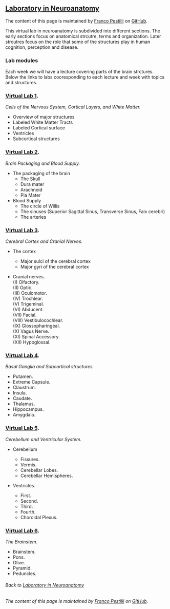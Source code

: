 ## [Laboratory in Neuroanatomy](https://francopestilli.github.io/neuroanatomy-lab/)

The content of this page is maintained by [Franco Pestilli](https://liberalarts.utexas.edu/psychology/faculty/fp4834) on [GitHub](https://github.com/francopestilli/neuroanat-class/edit/main/README.md).

This virtual lab in neuroanatomy is subdivided into different sections. The early sections focus on anatomical strcutre, terms and organization. Later strcutres focus on the role that some of the structures play in human cognition, perception and disease.

### Lab modules

Each week we will have a lecture covering parts of the brain strctures. Below the links to labs cooresponding to each lecture and week with topics and structures.

### [Virtual Lab 1](Lab_1.md).  
*Cells of the Nervous System, Cortical Layers, and White Matter.*
- Overview of major structures
- Labeled White Matter Tracts
- Labeled Cortical surface
- Ventricles
- Subcortical structures

### [Virtual Lab 2](Lab_2.md).  
*Brain Packaging and Blood Supply.*
- The packaging of the brain
  - The Skull 
  - Dura mater
  - Arachnoid
  - Pia Mater
- Blood Supply
  - The circle of Willis
  - The sinuses (Superior Sagittal Sinus, Transverse Sinus, Falx cerebri)
  - The arteries

### [Virtual Lab 3](Lab_3.md).  
*Cerebral Cortex and Cranial Nerves.*
- The cortex
  - Major sulci of the cerebral cortex
  - Major gyri of the cerebral cortex
  
- Cranial nerves.  
  (I) Olfactory.  
  (II) Optic.  
  (III) Oculomotor.  
  (IV) Trochlear.  
  (V) Trigeminal.  
  (VI) Abducent.  
  (VII) Facial.  
  (VIII) Vestibulocochlear.  
  (IX) Glossopharingeal.  
  (X) Vagus Nerve.  
  (XI) Spinal Accessory.  
  (XII) Hypoglossal.  

### [Virtual Lab 4](Lab_4.md).  
*Basal Ganglia and Subcortical structures.*

- Putamen.
- Extreme Capsule.
- Claustrum.
- Insula.
- Caudate.
- Thalamus.
- Hippocampus.
- Amygdala.

### [Virtual Lab 5](Lab_5.md).  
*Cerebellum and Ventricular System.*

- Cerebellum
  - Fissures.
  - Vermis.
  - Cerebellar Lobes.
  - Cerebellar Hemispheres.
  
- Ventricles.
  - First. 
  - Second. 
  - Third.
  - Fourth. 
  - Choroidal Plexus.

### [Virtual Lab 6](Lab_6.md).  
*The Brainstem.*

- Brainstem. 
- Pons.
- Olive.
- Pyramid.
- Peduncles.

###### Back to [Laboratory in Neuroanatomy](https://francopestilli.github.io/neuroanatomy-lab/)

###### The content of this page is maintained by [Franco Pestilli](https://liberalarts.utexas.edu/psychology/faculty/fp4834) on [GitHub](https://github.com/francopestilli/neuroanat-class/edit/main/README.md).
